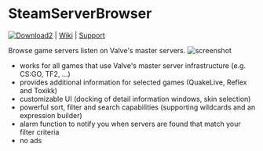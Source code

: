 # SteamServerBrowser

[![Download2](https://upload.wikimedia.org/wikipedia/commons/thumb/b/bd/Download_Button.svg/120px-Download_Button.svg.png)](https://github.com/PredatH0r/SteamServerBrowser/releases)
 | [Wiki](https://github.com/PredatH0r/SteamServerBrowser/wiki) | [Support](https://github.com/PredatH0r/SteamServerBrowser/issues) 

Browse game servers listen on Valve's master servers.
![screenshot](http://i.imgur.com/6SmSr8d.png)

  - works for all games that use Valve's master server infrastructure (e.g. CS:GO, TF2, ...)
  - provides additional information for selected games (QuakeLive, Reflex and Toxikk)
  - customizable UI (docking of detail information windows, skin selection)
  - powerful sort, filter and search capabilities (supporting wildcards and an expression builder)
  - alarm function to notify you when servers are found that match your filter criteria
  - no ads
